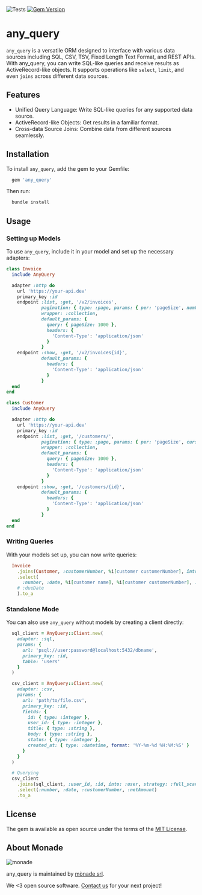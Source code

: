 ![Tests](https://github.com/monade/any_query/actions/workflows/test.yml/badge.svg)
[![Gem Version](https://badge.fury.io/rb/any_query.svg)](https://badge.fury.io/rb/any_query)

# any_query

`any_query` is a versatile ORM designed to interface with various data sources including SQL, CSV, TSV, Fixed Length Text Format, and REST APIs. With any_query, you can write SQL-like queries and receive results as ActiveRecord-like objects. It supports operations like `select`, `limit`, and even `joins` across different data sources.

## Features
* Unified Query Language: Write SQL-like queries for any supported data source.
* ActiveRecord-like Objects: Get results in a familiar format.
* Cross-data Source Joins: Combine data from different sources seamlessly.

## Installation

To install `any_query`, add the gem to your Gemfile:

```ruby
  gem 'any_query'
```

Then run:

```bash
  bundle install
```

## Usage
### Setting up Models
To use `any_query`, include it in your model and set up the necessary adapters:


```ruby
class Invoice
  include AnyQuery

  adapter :http do
    url 'https://your-api.dev'
    primary_key :id
    endpoint :list, :get, '/v2/invoices',
             pagination: { type: :page, params: { per: 'pageSize', number: 'skippages' } },
             wrapper: :collection,
             default_params: {
               query: { pageSize: 1000 },
               headers: {
                 'Content-Type': 'application/json'
               }
             }
    endpoint :show, :get, '/v2/invoices{id}',
             default_params: {
               headers: {
                 'Content-Type': 'application/json'
               }
             }
  end
end

class Customer
  include AnyQuery

  adapter :http do
    url 'https://your-api.dev'
    primary_key :id
    endpoint :list, :get, '/customers/',
             pagination: { type: :page, params: { per: 'pageSize', cursor: 'cursor', number: 'skippages' } },
             wrapper: :collection,
             default_params: {
               query: { pageSize: 1000 },
               headers: {
                 'Content-Type': 'application/json'
               }
             }
    endpoint :show, :get, '/customers/{id}',
             default_params: {
               headers: {
                 'Content-Type': 'application/json'
               }
             }
  end
end
```

### Writing Queries
With your models set up, you can now write queries:

```ruby
  Invoice
    .joins(Customer, :customerNumber, %i[customer customerNumber], into: :customer, strategy: :full_scan)
    .select(
      :number, :date, %i[customer name], %i[customer customerNumber], :netAmount
    # :dueDate
    ).to_a
```

### Standalone Mode
You can also use `any_query` without models by creating a client directly:

```ruby
  sql_client = AnyQuery::Client.new(
    adapter: :sql,
    params: {
      url: 'psql://user:password@localhost:5432/dbname',
      primary_key: :id,
      table: 'users'
    }
  )

  csv_client = AnyQuery::Client.new(
    adapter: :csv,
    params: {
      url: 'path/to/file.csv',
      primary_key: :id,
      fields: {
        id: { type: :integer },
        user_id: { type: :integer },
        title: { type: :string },
        body: { type: :string },
        status: { type: :integer },
        created_at: { type: :datetime, format: '%Y-%m-%d %H:%M:%S' }
      }
    }
  )

  # Querying
  csv_client
    .joins(sql_client, :user_id, :id, into: :user, strategy: :full_scan)
    .select(:number, :date, :customerNumber, :netAmount)
    .to_a
```

## License

The gem is available as open source under the terms of the [MIT License](https://opensource.org/licenses/MIT).

About Monade
----------------

![monade](https://monade.io/wp-content/uploads/2021/06/monadelogo.png)

any_query is maintained by [mònade srl](https://monade.io/en/home-en/).

We <3 open source software. [Contact us](https://monade.io/en/contact-us/) for your next project!
